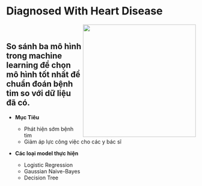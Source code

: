 # Diagnosed With Heart Disease
<img src="https://github.com/IM-Lu-2002/DoAn_CDCS-TTNT2_NTT/assets/111682161/5623bc58-79c0-48f3-b90d-3e906b19f041"  width="300" align="right" /> 
<br>

## So sánh ba mô hình trong machine learning để chọn mô hình tốt nhất để chuẩn đoán bệnh tim so với dữ liệu đã có.
  
- **Mục Tiêu**
   - Phát hiện sớm bệnh tim
   - Giảm áp lực công việc cho các y bác sĩ
     
- **Các loại model thực hiện**
   - Logistic Regression
   - Gaussian Naive-Bayes
   - Decision Tree
  
